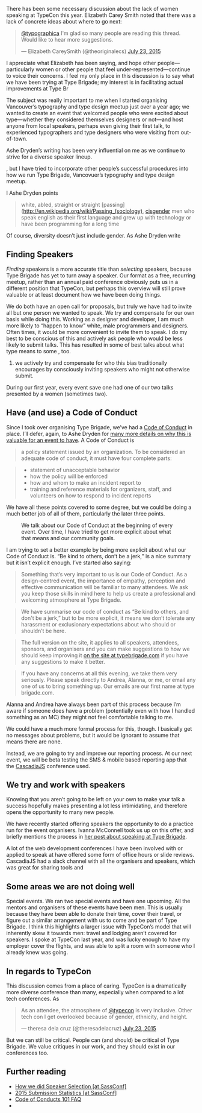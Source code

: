 There has been some necessary discussion about the lack of women speaking at TypeCon this year. Elizabeth Carey Smith noted that there was a lack of concrete ideas about where to go next:

<blockquote class="twitter-tweet" data-conversation="none" lang="en"><p lang="en" dir="ltr"><a href="https://twitter.com/typographica">@typographica</a> I&#39;m glad so many people are reading this thread. Would like to hear more suggestions.</p>&mdash; Elizabeth CareySmith (@theoriginalecs) <a href="https://twitter.com/theoriginalecs/status/624296472985640961">July 23, 2015</a></blockquote>
<script async src="//platform.twitter.com/widgets.js" charset="utf-8"></script>

I appreciate what Elizabeth has been saying, and hope other people—particularly women or other people that feel under-represented—continue to voice their concerns. I feel my only place in this discussion is to say what we have been trying at Type Brigade; my interest is in facilitating actual improvements at Type Br

The subject was really important to me when I started organising Vancouver’s typography and type design meetup just over a year ago; we wanted to create an event that welcomed people who were excited about type—whether they considered themselves designers or not—and host anyone from local speakers, perhaps even giving their first talk, to experienced typographers and type designers who were visiting from out-of-town.

Ashe Dryden’s writing has been very influential on me as we continue to strive for a diverse speaker lineup.


, but I have tried to incorporate other people’s successful procedures into how we run Type Brigade, Vancovuer’s typography and type design meetup.

I Ashe Dryden points 

> white, abled, straight or straight [passing](http://en.wikipedia.org/wiki/Passing_(sociology), [cisgender](http://en.wikipedia.org/wiki/Cisgender) men who speak english as their first language and grew up with technology or have been programming for a long time

Of course, diversity doesn’t just include gender. As Ashe Dryden write

## Finding Speakers

_Finding_ speakers is a more accurate title than _selecting_ speakers, because Type Brigade has yet to turn away a speaker. Our format as a free, recurring meetup, rather than an annual paid conference obviously puts us in a different position that TypeCon, but perhaps this overview will still prove valuable or at least document how we have been doing things.

We do both have an open call for proposals, but truly we have had to invite all but one person we wanted to speak. We try and compensate for our own basis while doing this. Working as a designer and developer, I am much more likely to “happen to know” white, male programmers and designers. Often times, it would be more convenient to invite them to speak. I do my best to be conscious of this and actively ask people who would be less likely to submit talks. This has resulted in some of best talks about what type means to some , too.

1. we actively try and compensate for who this bias traditionally encourages by consciously inviting speakers who might not otherwise submit.

During our first year, every event save one had one of our two talks presented by a women (sometimes two).

## Have (and use) a Code of Conduct

Since I took over organising Type Brigade, we’ve had a [Code of Conduct](/code-of-conduct) in place. I’ll defer, again, to Ashe Dryden for [many more details on why this is valuable for an event to have](http://www.ashedryden.com/blog/codes-of-conduct-101-faq). A Code of Conduct is

> a policy statement issued by an organization. To be considered an adequate code of conduct, it must have four complete parts:

> - statement of unacceptable behavior
> - how the policy will be enforced
> - how and whom to make an incident report to
> - training and reference materials for organizers, staff, and volunteers on how to respond to incident reports

We have all these points covered to some degree, but we could be doing a much better job of all of them, particularly the later three points.

<figure class="figure--aside figure--embed">
<blockquote class="instagram-media" data-instgrm-version="4">
<a href="https://instagram.com/p/wIOZbMw7bl/"></a>
</blockquote>
<script async defer src="//platform.instagram.com/en_US/embeds.js"></script>
<figcaption>We talk about our Code of Conduct at the beginning of every event. Over time, I have tried to get more explicit about what that means and our community goals.</figcaption>
</figure>

I am trying to set a better example by being more explicit about what our Code of Conduct is. <q>Be kind to others, don’t be a jerk,</q> is a nice summary but it isn’t explicit enough. I’ve started also saying:

> Something that’s very important to us is our Code of Conduct. As a design-centred event, the importance of empathy, perception and effective communication will be familiar to many attendees. We ask you keep those skills in mind here to help us create a professional and welcoming atmosphere at Type Brigade.

> We have summarise our code of conduct as “Be kind to others, and don't be a jerk,” but to be more explicit, it means we don’t tolerate any harassment or exclusionary expectations about who should or shouldn’t be here.

> The full version on the site, it applies to all speakers, attendees, sponsors, and organisers and you can make suggestions to how we should keep improving it [on the site at typebrigade.com](http://typebrigade.com/code-of-conduct) if you have any suggestions to make it better.

> If you have any concerns at all this evening, we take them very seriously. Please speak directly to Andrea, Alanna, or me, or email any one of us to bring something up. Our emails are our first name at type brigade.com.

Alanna and Andrea have always been part of this process because I’m aware if someone does have a problem (potentially even with how I handled something as an <abbr>MC</abbr>) they might not feel comfortable talking to me.

We could have a much more formal process for this, though. I basically get no messages about problems, but it would be ignorant to assume that means there are none.

Instead, we are going to try and improve our reporting process. At our next event, we will be beta testing the SMS & mobile based reporting app that the [CascadiaJS](http://2015.cascadiajs.com) conference used.

## We try and work with speakers

Knowing that you aren’t going to be left on your own to make your talk a success hopefully makes presenting a lot less intimidating, and therefore opens the opportunity to many new people.

We have recently started offering speakers the opportunity to do a practice run for the event organisers. Ivanna McConnell took us up on this offer, and briefly mentions the process in [her post about speaking at Type Brigade](http://ivanamcconnell.com/blog/2015/06/15/types-of-fun-reflections-on-speaking-at-typebrigade/).

A lot of the web development conferences I have been involved with or applied to speak at have offered some form of office hours or slide reviews. CascadiaJS had a slack channel with all the organisers and speakers, which was great for sharing tools and 

## Some areas we are not doing well

Special events. We ran two special events and have one upcoming. All the mentors and organisers of these events have been men. This is usually because they have been able to donate their time, cover their travel, or figure out a similar arrangement with us to come and be part of Type Brigade. I think this highlights a larger issue with TypeCon’s model that will inherently skew it towards men: travel and lodging aren’t covered for speakers. I spoke at TypeCon last year, and was lucky enough to have my employer cover the flights, and was able to split a room with someone who I already knew was going.

## In regards to TypeCon

This discussion comes from a place of caring. TypeCon is a dramatically more diverse conference than many, especially when compared to a lot tech conferences. As 


<blockquote class="twitter-tweet" lang="en"><p lang="en" dir="ltr">As an attendee, the atmosphere of <a href="https://twitter.com/typecon">@typecon</a> is very inclusive. Other tech con I get overlooked because of gender, ethnicity, and height.</p>&mdash; theresa dela cruz (@theresadelacruz) <a href="https://twitter.com/theresadelacruz/status/624334463107862528">July 23, 2015</a></blockquote>
<script async src="//platform.twitter.com/widgets.js" charset="utf-8"></script>

But we can still be critical. People can (and should) be critical of Type Brigade. We value critiques in our work, and they should exist in our conferences too.

## Further reading

- [How we did Speaker Selection [at SassConf]](http://sassconf.com/blog/posts/speaker-selection/)
- [2015 Submission Statistics [at SassConf]](http://sassconf.com/blog/posts/submission-stats/)
- [Code of Conducts 101 FAQ](http://www.ashedryden.com/blog/codes-of-conduct-101-faq)
- 